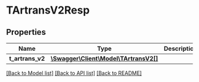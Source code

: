 # TArtransV2Resp

## Properties
Name | Type | Description | Notes
------------ | ------------- | ------------- | -------------
**t_artrans_v2** | [**\Swagger\Client\Model\TArtransV2[]**](TArtransV2.md) |  | [optional] 

[[Back to Model list]](../README.md#documentation-for-models) [[Back to API list]](../README.md#documentation-for-api-endpoints) [[Back to README]](../README.md)



